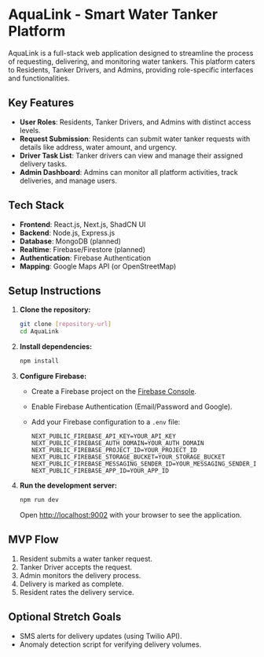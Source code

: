 
# AquaLink - Smart Water Tanker Platform

AquaLink is a full-stack web application designed to streamline the process of requesting, delivering, and monitoring water tankers. This platform caters to Residents, Tanker Drivers, and Admins, providing role-specific interfaces and functionalities.

## Key Features

-   **User Roles**: Residents, Tanker Drivers, and Admins with distinct access levels.
-   **Request Submission**: Residents can submit water tanker requests with details like address, water amount, and urgency.
-   **Driver Task List**: Tanker drivers can view and manage their assigned delivery tasks.
-   **Admin Dashboard**: Admins can monitor all platform activities, track deliveries, and manage users.

## Tech Stack

-   **Frontend**: React.js, Next.js, ShadCN UI
-   **Backend**: Node.js, Express.js
-   **Database**: MongoDB (planned)
-   **Realtime**: Firebase/Firestore (planned)
-   **Authentication**: Firebase Authentication
-   **Mapping**: Google Maps API (or OpenStreetMap)

## Setup Instructions

1.  **Clone the repository:**

    ```bash
    git clone [repository-url]
    cd AquaLink
    ```

2.  **Install dependencies:**

    ```bash
    npm install
    ```

3.  **Configure Firebase:**

    -   Create a Firebase project on the [Firebase Console](https://console.firebase.google.com/).
    -   Enable Firebase Authentication (Email/Password and Google).
    -   Add your Firebase configuration to a `.env` file:

        ```
        NEXT_PUBLIC_FIREBASE_API_KEY=YOUR_API_KEY
        NEXT_PUBLIC_FIREBASE_AUTH_DOMAIN=YOUR_AUTH_DOMAIN
        NEXT_PUBLIC_FIREBASE_PROJECT_ID=YOUR_PROJECT_ID
        NEXT_PUBLIC_FIREBASE_STORAGE_BUCKET=YOUR_STORAGE_BUCKET
        NEXT_PUBLIC_FIREBASE_MESSAGING_SENDER_ID=YOUR_MESSAGING_SENDER_ID
        NEXT_PUBLIC_FIREBASE_APP_ID=YOUR_APP_ID
        ```

4.  **Run the development server:**

    ```bash
    npm run dev
    ```

    Open [http://localhost:9002](http://localhost:9002) with your browser to see the application.

## MVP Flow

1.  Resident submits a water tanker request.
2.  Tanker Driver accepts the request.
3.  Admin monitors the delivery process.
4.  Delivery is marked as complete.
5.  Resident rates the delivery service.

## Optional Stretch Goals

-   SMS alerts for delivery updates (using Twilio API).
-   Anomaly detection script for verifying delivery volumes.
